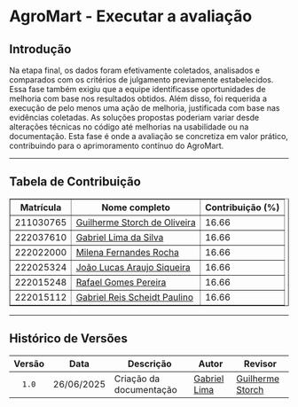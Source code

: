 # AgroMart - Executar a avaliação

## Introdução 

Na etapa final, os dados foram efetivamente coletados, analisados e comparados com os critérios de julgamento previamente estabelecidos. Essa fase também exigiu que a equipe identificasse oportunidades de melhoria com base nos resultados obtidos. Além disso, foi requerida a execução de pelo menos uma ação de melhoria, justificada com base nas evidências coletadas. As soluções propostas poderiam variar desde alterações técnicas no código até melhorias na usabilidade ou na documentação. Esta fase é onde a avaliação se concretiza em valor prático, contribuindo para o aprimoramento contínuo do AgroMart.

---

## Tabela de Contribuição

<div align="center">
  <table border="1">
    <thead>
      <tr>
        <th>Matrícula</th>
        <th>Nome completo</th>
        <th>Contribuição (%)</th>
      </tr>
    </thead>
    <tbody>
      <tr>
        <td>211030765</td>
        <td><a href="https://github.com/storch7">Guilherme Storch de Oliveira</a></td>
        <td>16.66</td>
      </tr>
      <tr>
        <td>222037610</td>
        <td><a href="https://github.com/gabriel-lima258">Gabriel Lima da Silva</a></td>
        <td>16.66</td>
      </tr>
      <tr>
        <td>222022000</td>
        <td><a href="https://github.com/MilenaFRocha">Milena Fernandes Rocha</a></td>
        <td>16.66</td>
      </tr>
      <tr>
        <td>222025324</td>
        <td><a href="https://github.com/jlucasiqueira">João Lucas Araujo Siqueira</a></td>
        <td>16.66</td>
      </tr>
      <tr>
        <td>222015248</td>
        <td><a href="https://github.com/rafgpereira">Rafael Gomes Pereira</a></td>
        <td>16.66</td>
      </tr>
      <tr>
        <td>222015112</td>
        <td><a href="https://github.com/Gxaite">Gabriel Reis Scheidt Paulino</a></td>
        <td>16.66</td>
      </tr>
    </tbody>
  </table>
</div>

---

## Histórico de Versões

|Versão|Data|Descrição|Autor| Revisor |
|:----:|----|---------|-----|---------|
|`1.0`| 26/06/2025| Criação da documentação |[Gabriel Lima](https://github.com/gabriel-lima258)| [Guilherme Storch](https://github.com/storch7) |
